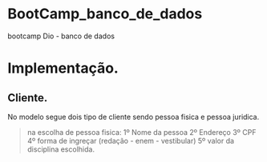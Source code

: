 # BootCamp_banco_de_dados
bootcamp Dio - banco de dados


# Implementação.

## Cliente.<br>

No modelo segue dois tipo de cliente sendo pessoa fisica e pessoa juridica.<br>
> na escolha de pessoa fisica:
1º Nome da pessoa
2º Endereço
3º CPF
4º forma de ingreçar (redação - enem - vestibular)
5º valor da disciplina escolhida.


